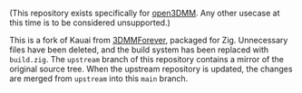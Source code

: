 (This repository exists specifically for [open3DMM](https://open3dmm.com). Any other usecase at this time is to be considered unsupported.)

This is a fork of Kauai from [3DMMForever](https://github.com/foone/3DMMForever), packaged for Zig. Unnecessary
files have been deleted, and the build system has been replaced with
`build.zig`. The `upstream` branch of this repository contains a mirror of the
original source tree. When the upstream repository is updated, the changes are
merged from `upstream` into this `main` branch.